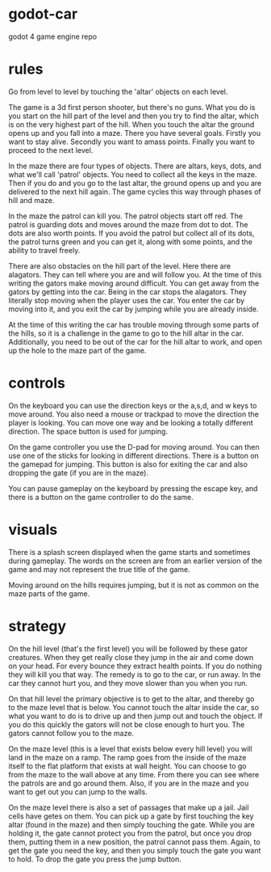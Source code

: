 # godot-car
godot 4 game engine repo

# rules
Go from level to level by touching the 'altar' objects on each level.

The game is a 3d first person shooter, but there's no guns. What you do is you start on the hill part
of the level and then you try to find the altar, which is on the very highest part of the hill. When 
you touch the altar the ground opens up and you fall into a maze. There you have several goals. Firstly
you want to stay alive. Secondly you want to amass points. Finally you want to proceed to the next level.

In the maze there are four types of objects. There are altars, keys, dots, and what we'll call 'patrol' 
objects. You need to collect all the keys in the maze. Then if you do and you go to the last altar,
the ground opens up and you are delivered to the next hill again. The game cycles this way through
phases of hill and maze.

In the maze the patrol can kill you. The patrol objects start off red. The patrol is guarding dots
and moves around the maze from dot to dot. The dots are also worth points. If you avoid the patrol 
but collect all of its dots, the patrol turns green and you can get it, along with some points, and 
the ability to travel freely.

There are also obstacles on the hill part of the level. Here there are alagators. They can tell where
you are and will follow you. At the time of this writing the gators make moving around difficult. 
You can get away from the gators by getting into the car. Being in the car stops the alagators. They 
literally stop moving when the player uses the car. You enter the car by moving into it, and you 
exit the car by jumping while you are already inside. 

At the time of this writing the car has trouble moving through some parts of the hills, so it is 
a challenge in the game to go to the hill altar in the car. Additionally, you need to be out of the 
car for the hill altar to work, and open up the hole to the maze part of the game.

# controls
On the keyboard you can use the direction keys or the a,s,d, and w keys to move around. You also need a 
mouse or trackpad to move the direction the player is looking. You can move one way and be looking a 
totally different direction. The space button is used for jumping.

On the game controller you use the D-pad for moving around. You can then use one of the sticks for looking
in different directions. There is a button on the gamepad for jumping. This button is also for exiting
the car and also dropping the gate (if you are in the maze).

You can pause gameplay on the keyboard by pressing the escape key, and there is a button on the game controller
to do the same.

# visuals
There is a splash screen displayed when the game starts and sometimes during gameplay. The words on the 
screen are from an earlier version of the game and may not represent the true title of the game.

Moving around on the hills requires jumping, but it is not as common on the maze parts of the game.

# strategy
On the hill level (that's the first level) you will be followed by these gator creatures. When they get really
close they jump in the air and come down on your head. For every bounce they extract health points. If
you do nothing they will kill you that way. The remedy is to go to the car, or run away. In the car they
cannot hurt you, and they move slower than you when you run.

On that hill level the primary objective is to get to the altar, and thereby go to the maze level that 
is below. You cannot touch the altar inside the car, so what you want to do is to drive up and then
jump out and touch the object. If you do this quickly the gators will not be close enough to hurt
you. The gators cannot follow you to the maze.

On the maze level (this is a level that exists below every hill level) you will land in the maze
on a ramp. The ramp goes from the inside of the maze itself to the flat platform that exists at 
wall height. You can choose to go from the maze to the wall above at any time. From there you 
can see where the patrols are and go around them. Also, if you are in the maze and you want to 
get out you can jump to the walls. 

On the maze level there is also a set of passages that make up a jail. Jail cells have getes on them.
You can pick up a gate by first touching the key altar (found in the maze) and then simply touching
the gate. While you are holding it, the gate cannot protect you from the patrol, but once you drop
them, putting them in a new position, the patrol cannot pass them. Again, to get the gate you
need the key, and then you simply touch the gate you want to hold. To drop the gate you press the 
jump button.

